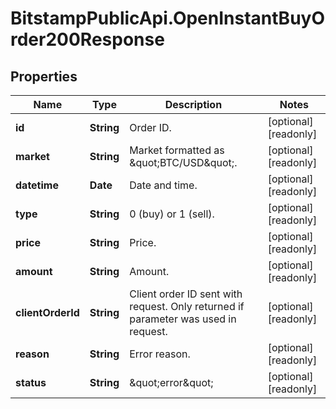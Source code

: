 # BitstampPublicApi.OpenInstantBuyOrder200Response

## Properties

Name | Type | Description | Notes
------------ | ------------- | ------------- | -------------
**id** | **String** | Order ID. | [optional] [readonly] 
**market** | **String** | Market formatted as \&quot;BTC/USD\&quot;. | [optional] [readonly] 
**datetime** | **Date** | Date and time. | [optional] [readonly] 
**type** | **String** | 0 (buy) or 1 (sell). | [optional] [readonly] 
**price** | **String** | Price. | [optional] [readonly] 
**amount** | **String** | Amount. | [optional] [readonly] 
**clientOrderId** | **String** | Client order ID sent with request. Only returned if parameter was used in request. | [optional] [readonly] 
**reason** | **String** | Error reason. | [optional] [readonly] 
**status** | **String** | \&quot;error\&quot; | [optional] [readonly] 


